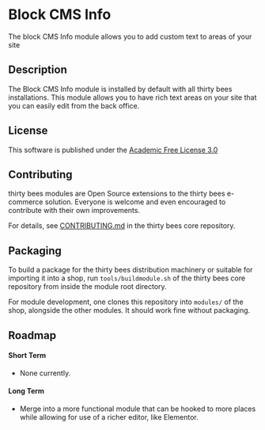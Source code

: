 # Block CMS Info

The block CMS Info module allows you to add custom text to areas of your site

## Description

The Block CMS Info module is installed by default with all thirty bees installations. This module allows you to have rich text areas on your site that you can easily edit from the back office.

## License

This software is published under the [Academic Free License 3.0](https://opensource.org/licenses/afl-3.0.php)

## Contributing

thirty bees modules are Open Source extensions to the thirty bees e-commerce solution. Everyone is welcome and even encouraged to contribute with their own improvements.

For details, see [CONTRIBUTING.md](https://github.com/thirtybees/thirtybees/blob/1.0.x/CONTRIBUTING.md) in the thirty bees core repository.

## Packaging

To build a package for the thirty bees distribution machinery or suitable for importing it into a shop, run `tools/buildmodule.sh` of the thirty bees core repository from inside the module root directory.

For module development, one clones this repository into `modules/` of the shop, alongside the other modules. It should work fine without packaging.

## Roadmap

#### Short Term

* None currently.

#### Long Term

* Merge into a more functional module that can be hooked to more places while allowing for use of a richer editor, like Elementor.
